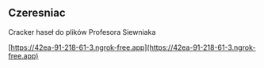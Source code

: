 
## Czeresniac

Cracker haseł do plików Profesora Siewniaka

[https://42ea-91-218-61-3.ngrok-free.app](https://42ea-91-218-61-3.ngrok-free.app)
